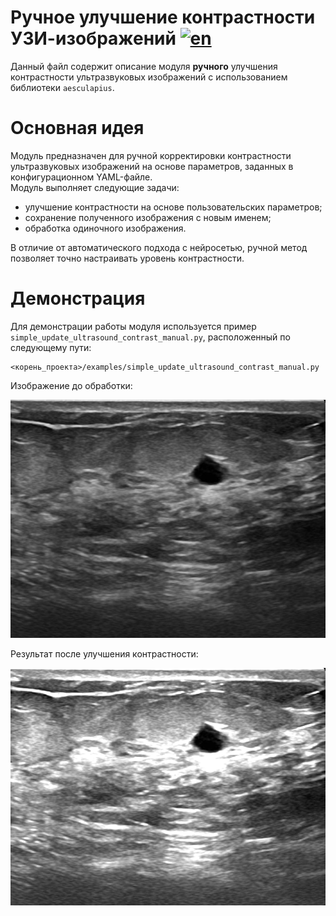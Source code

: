 # Ручное улучшение контрастности УЗИ-изображений [![en](https://img.shields.io/badge/en-ru-green.svg)](../en/update_ultrasound_contrast_manual.md)

Данный файл содержит описание модуля **ручного** улучшения контрастности ультразвуковых изображений с использованием библиотеки `aesculapius`.

# Основная идея

Модуль предназначен для ручной корректировки контрастности ультразвуковых изображений на основе параметров, заданных в конфигурационном YAML-файле.  
Модуль выполняет следующие задачи:
- улучшение контрастности на основе пользовательских параметров;
- сохранение полученного изображения с новым именем;
- обработка одиночного изображения.

В отличие от автоматического подхода с нейросетью, ручной метод позволяет точно настраивать уровень контрастности.

# Демонстрация

Для демонстрации работы модуля используется пример `simple_update_ultrasound_contrast_manual.py`, расположенный по следующему пути:
```
<корень_проекта>/examples/simple_update_ultrasound_contrast_manual.py
```
Изображение до обработки:

![raw ultrasound](/doc/assets/raw_update_ultrasound_contrast_manual.png)

Результат после улучшения контрастности:

![enhanced ultrasound](/doc/assets/result_update_ultrasound_contrast_manual.png)
